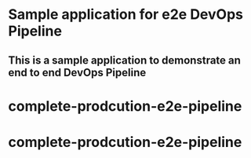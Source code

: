 # Sample application for e2e DevOps Pipeline
## This is a sample application to demonstrate an end to end DevOps Pipeline


# complete-prodcution-e2e-pipeline
# complete-prodcution-e2e-pipeline
